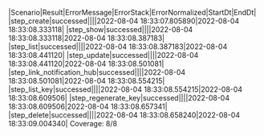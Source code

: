|Scenario|Result|ErrorMessage|ErrorStack|ErrorNormalized|StartDt|EndDt|
|step_create|successed||||2022-08-04 18:33:07.805890|2022-08-04 18:33:08.333118|
|step_show|successed||||2022-08-04 18:33:08.333118|2022-08-04 18:33:08.387183|
|step_list|successed||||2022-08-04 18:33:08.387183|2022-08-04 18:33:08.441120|
|step_update|successed||||2022-08-04 18:33:08.441120|2022-08-04 18:33:08.501081|
|step_link_notification_hub|successed||||2022-08-04 18:33:08.501081|2022-08-04 18:33:08.554215|
|step_list_key|successed||||2022-08-04 18:33:08.554215|2022-08-04 18:33:08.609506|
|step_regenerate_key|successed||||2022-08-04 18:33:08.609506|2022-08-04 18:33:08.657341|
|step_delete|successed||||2022-08-04 18:33:08.658240|2022-08-04 18:33:09.004340|
Coverage: 8/8
